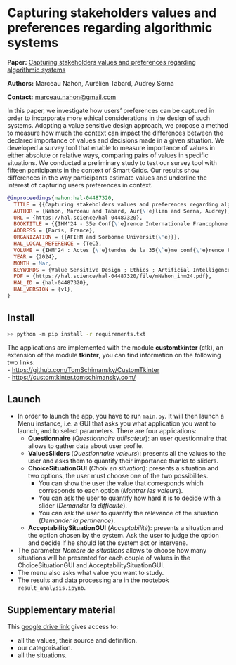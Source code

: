 # Capturing stakeholders values and preferences regarding algorithmic systems

**Paper:** [Capturing stakeholders values and preferences regarding algorithmic systems](https://hal.science/hal-04487320v1/file/mNahon_ihm24.pdf)

**Authors:** Marceau Nahon, Aurélien Tabard, Audrey Serna

**Contact:** marceau.nahon@gmail.com

In this paper, we investigate how users’ preferences can be captured in order to incorporate more ethical considerations in the design of such systems. Adopting a value sensitive design approach, we propose a method to measure how much the context can impact the differences between the declared importance of values and decisions made in a given situation. We developed a survey tool that enable to measure importance of values in either absolute or relative ways, comparing pairs of values in specific situations. We conducted a preliminary study to test our survey tool with fifteen participants in the context of Smart Grids. Our results show differences in the way participants estimate values and underline the interest of capturing users preferences in context.

```bibtex
@inproceedings{nahon:hal-04487320,
  TITLE = {{Capturing stakeholders values and preferences regarding algorithmic systems}},
  AUTHOR = {Nahon, Marceau and Tabard, Aur{\'e}lien and Serna, Audrey},
  URL = {https://hal.science/hal-04487320},
  BOOKTITLE = {{IHM'24 - 35e Conf{\'e}rence Internationale Francophone sur l'Interaction Humain-Machine}},
  ADDRESS = {Paris, France},
  ORGANIZATION = {{AFIHM and Sorbonne Universit{\'e}}},
  HAL_LOCAL_REFERENCE = {TeC},
  VOLUME = {IHM'24 : Actes {\'e}tendus de la 35{\`e}me conf{\'e}rence Francophone sur l'Interaction Humain-Machine},
  YEAR = {2024},
  MONTH = Mar,
  KEYWORDS = {Value Sensitive Design ; Ethics ; Artificial Intelligence ; Smart-grids ; Survey tool ; Design sensible aux valeurs ; Ethique ; Intelligence Artificielle ; Smart-grids ; Outil d'enqu{\^e}te},
  PDF = {https://hal.science/hal-04487320/file/mNahon_ihm24.pdf},
  HAL_ID = {hal-04487320},
  HAL_VERSION = {v1},
}
```


## Install

```bash
>> python -m pip install -r requirements.txt
```
The applications are implemented with the module **customtkinter** (ctk), an extension of the module **tkinter**, you can find information on the following two links:  
    - https://github.com/TomSchimansky/CustomTkinter  
    - https://customtkinter.tomschimansky.com/


## Launch

- In order to launch the app, you have to run ``main.py``. It will then launch a Menu instance, i.e. a GUI that asks you what application you want to launch, and to select parameters. There are four applications:
    - **Questionnaire** (*Questionnaire utilisateur*): an user questionnaire that allows to gather data about user profile.
    - **ValuesSliders** (*Questionnaire valeurs*): presents all the values to the user and asks them to quantify their importance thanks to sliders.
    - **ChoiceSituationGUI** (*Choix en situation*): presents a situation and two options, the user must choose one of the two possibilites.
        - You can show the user the value that corresponds which corresponds to each option (*Montrer les valeurs*).
        - You can ask the user to quantify how hard it is to decide with a slider (*Demander la difficulté*).
        - You can ask the user to quantify the relevance of the situation (*Demander la pertinence*).
    - **AcceptabilitySituationGUI** (*Acceptabilité*): presents a situation and the option chosen by the system. Ask the user to judge the option and decide if he should let the system act or intervene.
- The parameter *Nombre de situations* allows to choose how many situations will be presented for each couple of values in the ChoiceSituationGUI and AcceptabilitySituationGUI.
- The menu also asks what value you want to study.
- The results and data processing are in the nootebok ``result_analysis.ipynb``.


## Supplementary material
 
This [google drive link](https://docs.google.com/spreadsheets/d/1Tqz-7S0gbLO5fKInpwF88NEyRvWMSgn35qGMMRKGPbw/edit?usp=sharing) gives access to:
- all the values, their source and definition.
- our categorisation.
- all the situations.
